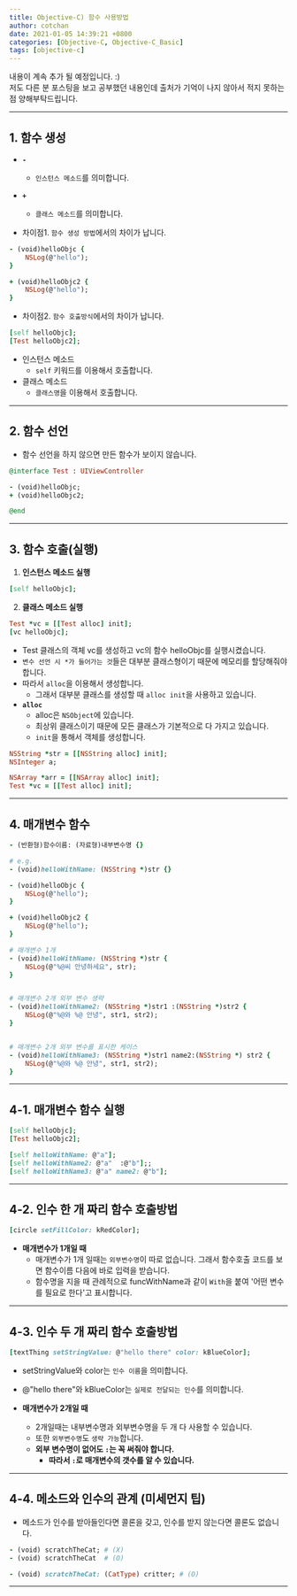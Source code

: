 ```yaml
---
title: Objective-C) 함수 사용방법
author: cotchan 
date: 2021-01-05 14:39:21 +0800 
categories: [Objective-C, Objective-C_Basic] 
tags: [objective-c] 
---
```


내용이 계속 추가 될 예정입니다. :)    
저도 다른 분 포스팅을 보고 공부했던 내용인데 출처가 기억이 나지 않아서 적지 못하는 점 양해부탁드립니다.    
 
---

## 1. 함수 생성

+ **`-`**
    + `인스턴스 메소드`를 의미합니다.
+ **`+`**
    + `클래스 메소드`를 의미합니다.

+ 차이점1. `함수 생성 방법`에서의 차이가 납니다.

```ruby
- (void)helloObjc { 
	NSLog(@"hello");
}

+ (void)helloObjc2 {
	NSLog(@"hello");
}
```

+ 차이점2. `함수 호출방식`에서의 차이가 납니다.

```ruby
[self helloObjc];
[Test helloObjc2];
```

+ 인스턴스 메소드
    + `self` 키워드를 이용해서 호출합니다. 
+ 클래스 메소드
    + `클래스명`을 이용해서 호출합니다.


---


## 2. 함수 선언

+ 함수 선언을 하지 않으면 만든 함수가 보이지 않습니다.

```ruby
@interface Test : UIViewController

- (void)helloObjc;
+ (void)helloObjc2;

@end
```

---


## 3. 함수 호출(실행)

1. **인스턴스 메소드 실행**

```ruby
[self helloObjc];
```


2. **클래스 메소드 실행**

```ruby
Test *vc = [[Test alloc] init];
[vc helloObjc];
```

+ Test 클래스의 객체 vc를 생성하고 vc의 함수 helloObjc를 실행시켰습니다. 
+ `변수 선언 시 *가 들어가는 것`들은 대부분 클래스형이기 때문에 메모리를 할당해줘야 합니다.
+ 따라서 `alloc`을 이용해서 생성합니다.
    + 그래서 대부분 클래스를 생성할 때 `alloc init`을 사용하고 있습니다.
+ **`alloc`**
    + alloc은 `NSObject`에 있습니다.
    + 최상위 클래스이기 때문에 모든 클래스가 기본적으로 다 가지고 있습니다.
    + `init`을 통해서 객체를 생성합니다.
    
```ruby
NSString *str = [[NSString alloc] init];
NSInteger a;

NSArray *arr = [[NSArray alloc] init];
Test *vc = [[Test alloc] init];
```

---

## 4. 매개변수 함수

```ruby
- (반환형)함수이름: (자료형)내부변수명 {}

# e.g.
- (void)helloWithName: (NSString *)str {}
```

```ruby
- (void)helloObjc {
	NSLog(@"hello");	
}

+ (void)helloObjc2 {
	NSLog(@"hello");
}

# 매개변수 1개
- (void)helloWithName: (NSString *)str {
	NSLog(@"%@씨 안녕하세요", str);
}


# 매개변수 2개 외부 변수 생략
- (void)helloWithName2: (NSString *)str1 :(NSString *)str2 {
	NSLog(@"%@와 %@ 안녕", str1, str2);
}


# 매개변수 2개 외부 변수를 표시한 케이스
- (void)helloWithName3: (NSString *)str1 name2:(NSString *) str2 {
	NSLog(@"%@와 %@ 안녕", str1, str2);
}
```

---

## 4-1. 매개변수 함수 실행

```ruby
[self helloObjc];
[Test helloObjc2];

[self helloWithName: @"a"];
[self helloWithName2: @"a"  :@"b"];;
[self helloWithName3: @"a" name2: @"b"];
```


---

## 4-2. 인수 한 개 짜리 함수 호출방법

```ruby
[circle setFillColor: kRedColor];
```

+ **매개변수가 1개일 때**
    + 매개변수가 1개 일때는 `외부변수명`이 따로 없습니다. 그래서 함수호출 코드를 보면 함수이름 다음에 바로 입력을 받습니다.
    + 함수명을 지을 때 관례적으로 funcWithName과 같이 `With`을 붙여 '어떤 변수를 필요로 한다'고 표시합니다.

---


## 4-3. 인수 두 개 짜리 함수 호출방법

```ruby
[textThing setStringValue: @"hello there" color: kBlueColor];
```

+ setStringValue와 color는 `인수 이름`을 의미합니다.
+ @"hello there"와 kBlueColor는 `실제로 전달되는 인수`를 의미합니다.

+ **매개변수가 2개일 때**
    + 2개일때는 내부변수명과 외부변수명을 두 개 다 사용할 수 있습니다.
    + 또한 `외부변수명`도 `생략 가능`합니다.
    + **외부 변수명이 없어도 `:`는 꼭 써줘야 합니다.**
        + **따라서 `:`로 매개변수의 갯수를 알 수 있습니다.**

---


## 4-4. 메소드와 인수의 관계 (미세먼지 팁)

+ 메소드가 인수를 받아들인다면 콜론을 갖고, 인수를 받지 않는다면 콜론도 없습니다.

```ruby
- (void) scratchTheCat; # (X)
- (void) scratchTheCat  # (O)

- (void) scratchTheCat: (CatType) critter; # (O)
```


---
